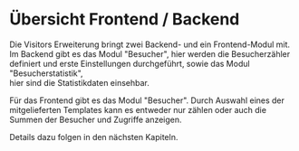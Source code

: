 # Übersicht Frontend / Backend

Die Visitors Erweiterung bringt zwei Backend- und ein Frontend-Modul mit.
Im Backend gibt es das Modul "Besucher", hier werden die Besucherzähler definiert
und erste Einstellungen durchgeführt, sowie das Modul "Besucherstatistik",  
hier sind die Statistikdaten einsehbar.

Für das Frontend gibt es das Modul "Besucher". Durch Auswahl eines der
mitgelieferten Templates  kann es entweder nur zählen oder auch die Summen der
Besucher und Zugriffe anzeigen.

Details dazu folgen in den nächsten Kapiteln.
